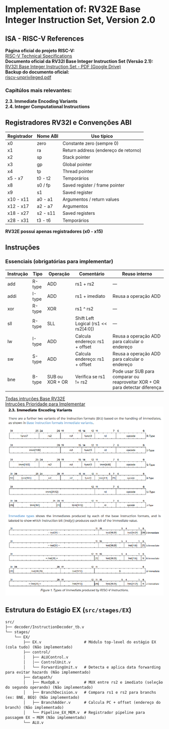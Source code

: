 # Implementation of: RV32E Base Integer Instruction Set, Version 2.0


## ISA - RISC-V References

**Página oficial do projeto RISC-V:**  
  [RISC-V Technical Specifications](https://lf-riscv.atlassian.net/wiki/spaces/HOME/pages/16154769/RISC-V+Technical+Specifications)  
**Documento oficial da RV32I Base Integer Instruction Set (Versão 2.1):**  
  [RV32I Base Integer Instruction Set - PDF (Google Drive)](https://drive.google.com/file/d/1uviu1nH-tScFfgrovvFCrj7Omv8tFtkp/view?pli=1)  
**Backup do documento oficial:**  
  [riscv-unprivileged.pdf](https://riscv.org/wp-content/uploads/2017/05/riscv-spec-v2.2.pdf)


### Capitúlos mais relevantes:  
**2.3. Immediate Encoding Variants**  
**2.4. Integer Computational Instructions**


## Registradores RV32I e Convenções ABI

| Registrador | Nome ABI | Uso típico                          |
|-------------|----------|-----------------------------------|
| x0          | zero     | Constante zero (sempre 0)          |
| x1          | ra       | Return address (endereço de retorno) |
| x2          | sp       | Stack pointer                     |
| x3          | gp       | Global pointer                   |
| x4          | tp       | Thread pointer                  |
| x5 - x7     | t0 - t2  | Temporários                     |
| x8          | s0 / fp  | Saved register / frame pointer    |
| x9          | s1       | Saved register                  |
| x10 - x11   | a0 - a1  | Argumentos / return values         |
| x12 - x17   | a2 - a7  | Argumentos                    |
| x18 - x27   | s2 - s11 | Saved registers |
| x28 - x31   | t3 - t6  | Temporários  |

**RV32E possui apenas registradores (x0 - x15)**


## Instruções


### Essenciais (obrigatórias para implementar)

| Instrução | Tipo   | Operação | Comentário                               | Reuso interno                                                      |
|-----------|--------|----------|-----------------------------------------|-------------------------------------------------------------------|
| add       | R-type | ADD      | rs1 + rs2                              | —                                                                 |
| addi      | I-type | ADD      | rs1 + imediato                         | Reusa a operação ADD                                               |
| xor       | R-type | XOR      | rs1 ^ rs2                             | —                                                                 |
| sll       | R-type | SLL      | Shift Left Logical (rs1 << rs2[4:0]) | —                                                                 |
| lw        | I-type | ADD      | Calcula endereço: rs1 + offset          | Reusa a operação ADD para calcular o endereço                      |
| sw        | S-type | ADD      | Calcula endereço: rs1 + offset          | Reusa a operação ADD para calcular o endereço                      |
| bne       | B-type | SUB ou XOR + OR | Verifica se rs1 != rs2                  | Pode usar SUB para comparar ou reaproveitar XOR + OR para detectar diferença |


[Todas intruções Base RV32E](/docs/rv32e_instrucoes_base_priority.md)  
[Intrucões Prioridade para Implementar](/docs/rv32e_instrucoes_base_priority.md)  
![Encoding](/docs/encoding.png)  
![Encoding Imediate variantes](/docs//encoding_imediate_variant.png)  


## Estrutura do Estágio EX (`src/stages/EX`)

```plaintext
src/
├── decoder/InstructionDecoder_tb.v
└── stages/
    └── EX/
        ├── EX.v                   # Módulo top-level do estágio EX (cola tudo) (Não implementado)
        ├── control/
        │   ├── ALUControl.v  
        │   │── ControlUnit.v  
        │   └── ForwardingUnit.v   # Detecta e aplica data forwarding para evitar hazards (Não implementado)
        ├── datapath/
        │   ├── MuxOpB.v           # MUX entre rs2 e imediato (seleção do segundo operando) (Não implementado)
        │   ├── BranchDecision.v   # Compara rs1 e rs2 para branchs (ex: BNE, BEQ) (Não implementado)
        │   ├── BranchAdder.v      # Calcula PC + offset (endereço do branch) (Não implementado)
        │   └── Pipeline_EX_MEM.v  # Registrador pipeline para passagem EX → MEM (Não implementado)
        └── ALU.v